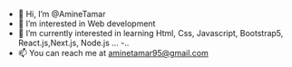 - 👋 Hi, I’m @AmineTamar
- 👀 I’m interested in Web development 
- 🌱 I’m currently interested in learning Html, Css, Javascript, Bootstrap5, React.js,Next.js, Node.js ...
-..
- 📫 You can reach me at aminetamar95@gmail.com

<!---
AmineTamar/AmineTamar is a ✨ special ✨ repository because its `README.md` (this file) appears on your GitHub profile.
You can click the Preview link to take a look at your changes.
--->
